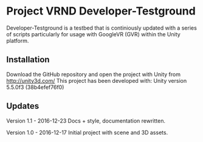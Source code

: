 # Project VRND Developer-Testground

Developer-Testground is a testbed that is continiously updated with a series of scripts particularly for usage with GoogleVR (GVR) within the Unity platform.


## Installation

Download the GitHub repository and open the project with Unity from http://unity3d.com/
This project has been developed with: Unity version 5.5.0f3 (38b4efef76f0)


## Updates

Version 1.1 - 2016-12-23 Docs + style, documentation rewritten.

Version 1.0 - 2016-12-17 Initial project with scene and 3D assets.

